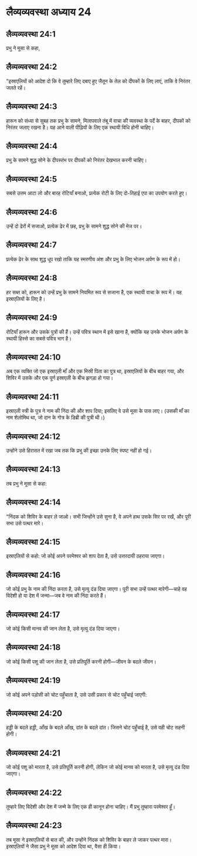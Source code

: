 # लैव्यव्यवस्था अध्याय 24

## लैव्यव्यवस्था 24:1
प्रभु ने मूसा से कहा,

## लैव्यव्यवस्था 24:2
"इस्राएलियों को आदेश दो कि वे तुम्हारे लिए दबाए हुए जैतून के तेल को दीपकों के लिए लाएं, ताकि वे निरंतर जलते रहें।

## लैव्यव्यवस्था 24:3
हारून को संध्या से सुबह तक प्रभु के सामने, मिलापवाले तंबू में वाचा की व्यवस्था के पर्दे के बाहर, दीपकों को निरंतर जलाए रखना है। यह आने वाली पीढ़ियों के लिए एक स्थायी विधि होनी चाहिए।

## लैव्यव्यवस्था 24:4
प्रभु के सामने शुद्ध सोने के दीपस्तंभ पर दीपकों को निरंतर देखभाल करनी चाहिए।

## लैव्यव्यवस्था 24:5
सबसे उत्तम आटा लो और बारह रोटियाँ बनाओ, प्रत्येक रोटी के लिए दो-तिहाई एपा का उपयोग करते हुए।

## लैव्यव्यवस्था 24:6
उन्हें दो ढेरों में सजाओ, प्रत्येक ढेर में छह, प्रभु के सामने शुद्ध सोने की मेज पर।

## लैव्यव्यवस्था 24:7
प्रत्येक ढेर के साथ शुद्ध धूप रखो ताकि यह स्मरणीय अंश और प्रभु के लिए भोजन अर्पण के रूप में हो।

## लैव्यव्यवस्था 24:8
हर सब्त को, हारून को उन्हें प्रभु के सामने नियमित रूप से सजाना है, एक स्थायी वाचा के रूप में। यह इस्राएलियों के लिए है।

## लैव्यव्यवस्था 24:9
रोटियाँ हारून और उसके पुत्रों की हैं। उन्हें पवित्र स्थान में इसे खाना है, क्योंकि यह उनके भोजन अर्पण के स्थायी हिस्से का सबसे पवित्र भाग है।

## लैव्यव्यवस्था 24:10
अब एक व्यक्ति जो एक इस्राएली माँ और एक मिस्री पिता का पुत्र था, इस्राएलियों के बीच बाहर गया, और शिविर में उसके और एक पूर्ण इस्राएली के बीच झगड़ा हो गया।

## लैव्यव्यवस्था 24:11
इस्राएली स्त्री के पुत्र ने नाम की निंदा की और शाप दिया; इसलिए वे उसे मूसा के पास लाए। (उसकी माँ का नाम शेलोमिथ था, जो दान के गोत्र के डिब्री की पुत्री थी।)

## लैव्यव्यवस्था 24:12
उन्होंने उसे हिरासत में रखा जब तक कि प्रभु की इच्छा उनके लिए स्पष्ट नहीं हो गई।

## लैव्यव्यवस्था 24:13
तब प्रभु ने मूसा से कहा:

## लैव्यव्यवस्था 24:14
"निंदक को शिविर के बाहर ले जाओ। सभी जिन्होंने उसे सुना है, वे अपने हाथ उसके सिर पर रखें, और पूरी सभा उसे पत्थर मारे।

## लैव्यव्यवस्था 24:15
इस्राएलियों से कहो: जो कोई अपने परमेश्वर को शाप देता है, उसे उत्तरदायी ठहराया जाएगा।

## लैव्यव्यवस्था 24:16
जो कोई प्रभु के नाम की निंदा करता है, उसे मृत्यु दंड दिया जाएगा। पूरी सभा उन्हें पत्थर मारेगी—चाहे वह विदेशी हो या देश में जन्मा—जब वे नाम की निंदा करते हैं।

## लैव्यव्यवस्था 24:17
जो कोई किसी मानव की जान लेता है, उसे मृत्यु दंड दिया जाएगा।

## लैव्यव्यवस्था 24:18
जो कोई किसी पशु की जान लेता है, उसे प्रतिपूर्ति करनी होगी—जीवन के बदले जीवन।

## लैव्यव्यवस्था 24:19
जो कोई अपने पड़ोसी को चोट पहुँचाता है, उसे उसी प्रकार से चोट पहुँचाई जाएगी:

## लैव्यव्यवस्था 24:20
हड्डी के बदले हड्डी, आँख के बदले आँख, दांत के बदले दांत। जिसने चोट पहुँचाई है, उसे वही चोट सहनी होगी।

## लैव्यव्यवस्था 24:21
जो कोई पशु को मारता है, उसे प्रतिपूर्ति करनी होगी, लेकिन जो कोई मानव को मारता है, उसे मृत्यु दंड दिया जाएगा।

## लैव्यव्यवस्था 24:22
तुम्हारे लिए विदेशी और देश में जन्मे के लिए एक ही कानून होना चाहिए। मैं प्रभु तुम्हारा परमेश्वर हूँ।

## लैव्यव्यवस्था 24:23
तब मूसा ने इस्राएलियों से बात की, और उन्होंने निंदक को शिविर के बाहर ले जाकर पत्थर मारा। इस्राएलियों ने जैसा प्रभु ने मूसा को आदेश दिया था, वैसा ही किया।
